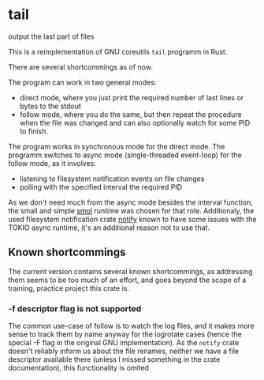 # tail

output the last part of files

This is a reimplementation of GNU coreutils `tail` programm in Rust.

There are several shortcommings as of now.

The program can work in two general modes:
- direct mode, where you just print the required number of last lines or bytes
  to the stdout
- follow mode, where you do the same, but then repeat the procedure when the
  file was changed and can also optionally watch for some PID to finish.

The program works in synchronous mode for the direct mode. The programm switches
to async mode (single-threaded event-loop) for the follow mode, as it involves:
- listening to filesystem notification events on file changes
- polling with the specified interval the required PID

As we don't need much from the async mode besides the interval function, the
small and simple [smol](https://crates.io/crates/smol) runtime was chosen for
that role. Additionaly, the used filesystem notification crate
[notify](https://crates.io/crates/notify) known to have some issues with the
TOKIO async runtime, it's an additional reason not to use that.


## Known shortcommings

The current version contains several known shortcommings, as addressing them
seems to be too much of an effort, and goes beyond the scope of a training, practice
project this crate is.

### -f descriptor flag is not supported
The common use-case of follow is to watch the log files, and it makes more sense
to track them by name anyway for the logrotate cases (hence the special -F flag
in the original GNU implementation). As the `notify` crate doesn't reliably
inform us about the file renames, neither we have a file descriptor available there
(unless I missed something in the crate documentation), this functionality is omited